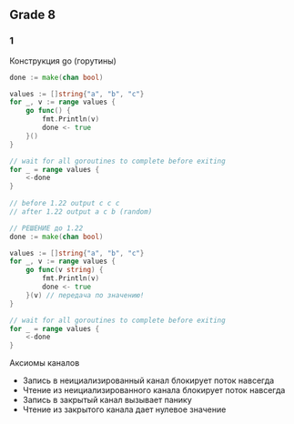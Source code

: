 ## Grade 8

### 1
Конструкция go (горутины)

```go
done := make(chan bool)

values := []string{"a", "b", "c"}
for _, v := range values {
	go func() {
		fmt.Println(v)
		done <- true
	}()
}

// wait for all goroutines to complete before exiting
for _ = range values {
	<-done
}
	
// before 1.22 output c c c
// after 1.22 output a c b (random)

// РЕШЕНИЕ до 1.22
done := make(chan bool)

values := []string{"a", "b", "c"}
for _, v := range values {
	go func(v string) {
		fmt.Println(v)
		done <- true
	}(v) // передача по значению!
}

// wait for all goroutines to complete before exiting
for _ = range values {
	<-done
}
```

Аксиомы каналов
- Запись в неициализированный канал блокирует поток навсегда
- Чтение из неициализированного канала блокирует поток навсегда
- Запись в закрытый канал вызывает панику
- Чтение из закрытого канала дает нулевое значение